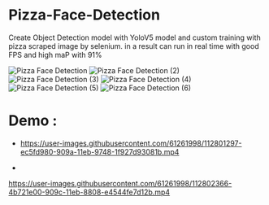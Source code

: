 # Pizza-Face-Detection
Create Object Detection model with YoloV5 model and custom training with pizza scraped image by selenium. in a result can run in real time with good FPS and high maP with 91%

![Pizza Face Detection](https://user-images.githubusercontent.com/61261998/112802120-ffbf7480-909b-11eb-94bd-262e38b773cd.png)
![Pizza Face Detection (2)](https://user-images.githubusercontent.com/61261998/112802128-01893800-909c-11eb-84e6-b823f59abf64.png)
![Pizza Face Detection (3)](https://user-images.githubusercontent.com/61261998/112802136-0352fb80-909c-11eb-84d1-8a3163c8fefe.png)
![Pizza Face Detection (4)](https://user-images.githubusercontent.com/61261998/112802143-051cbf00-909c-11eb-9d26-2054544c7ab1.png)
![Pizza Face Detection (5)](https://user-images.githubusercontent.com/61261998/112802151-08b04600-909c-11eb-9e37-002e0c518c73.png)
![Pizza Face Detection (6)](https://user-images.githubusercontent.com/61261998/112802155-0a7a0980-909c-11eb-8448-60c7eb2e2e84.png)



# Demo :
- https://user-images.githubusercontent.com/61261998/112801297-ec5fd980-909a-11eb-9748-1f927d93081b.mp4

- 

https://user-images.githubusercontent.com/61261998/112802366-4b721e00-909c-11eb-8808-e4544fe7d12b.mp4





